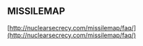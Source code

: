 ## MISSILEMAP
  
  [http://nuclearsecrecy.com/missilemap/faq/](http://nuclearsecrecy.com/missilemap/faq/)